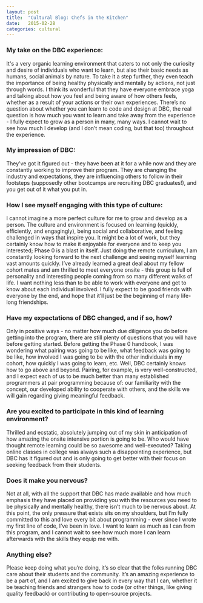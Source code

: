 ```yaml
---
layout: post
title:  "Cultural Blog: Chefs in the Kitchen"
date:   2015-02-28
categories: cultural
---
```

### My take on the DBC experience:

It's a very organic learning environment that caters to not only the curiosity and desire of individuals who want to learn, but also their basic needs as humans, social animals by nature. To take it a step further, they even teach the importance of being healthy physically and mentally by actions, not just through words. I think its wonderful that they have everyone embrace yoga and talking about how you feel and being aware of how others feels, whether as a result of your actions or their own experiences. There’s no question about whether you can learn to code and design at DBC, the real question is how much you want to learn and take away from the experience - I fully expect to grow as a person in many, many ways. I cannot wait to see how much I develop (and I don’t mean coding, but that too) throughout the experience.


### My impression of DBC:

They’ve got it figured out - they have been at it for a while now and they are constantly working to improve their program. They are changing the industry and expectations, they are influencing others to follow in their footsteps (supposedly other bootcamps are recruiting DBC graduates!), and you get out of it what you put in.


### How I see myself engaging with this type of culture:

I cannot imagine a more perfect culture for me to grow and develop as a person. The culture and environment is focused on learning (quickly, efficiently, and engagingly), being social and collaborative, and feeling challenged in ways that inspire you. It might be a lot of work, but they certainly know how to make it enjoyable for everyone and to keep you interested; Phase 0 is a blast in itself. Just doing the remote curriculum, I am constantly looking forward to the next challenge and seeing myself learning vast amounts quickly. I’ve already learned a great deal about my fellow cohort mates and am thrilled to meet everyone onsite - this group is full of personality and interesting people coming from so many different walks of life. I want nothing less than to be able to work with everyone and get to know about each individual involved. I fully expect to be good friends with everyone by the end, and hope that it’ll just be the beginning of many life-long friendships.

### Have my expectations of DBC changed, and if so, how?

Only in positive ways - no matter how much due diligence you do before getting into the program, there are still plenty of questions that you will have before getting started. Before getting the Phase 0 handbook, I was wondering what pairing was going to be like, what feedback was going to be like, how involved I was going to be with the other individuals in my cohort, how quickly I was going to learn, etc. Well, DBC certainly knows how to go above and beyond. Pairing, for example, is very well-constructed, and I expect each of us to be much better than many established programmers at pair programming because of: our familiarity with the concept, our developed ability to cooperate with others, and the skills we will gain regarding giving meaningful feedback.

### Are you excited to participate in this kind of learning environment?

Thrilled and ecstatic, absolutely jumping out of my skin in anticipation of how amazing the onsite intensive portion is going to be. Who would have thought remote learning could be so awesome and well-executed? Taking online classes in college was always such a disappointing experience, but DBC has it figured out and is only going to get better with their focus on seeking feedback from their students.

### Does it make you nervous?

Not at all, with all the support that DBC has made available and how much emphasis they have placed on providing you with the resources you need to be physically and mentally healthy, there isn’t much to be nervous about. At this point, the only pressure that exists sits on my shoulders, but I’m fully committed to this and love every bit about programming - ever since I wrote my first line of code, I’ve been in love. I want to learn as much as I can from this program, and I cannot wait to see how much more I can learn afterwards with the skills they equip me with.

### Anything else?

Please keep doing what you’re doing, it’s so clear that the folks running DBC care about their students and the community. It’s an amazing experience to be a part of, and I am excited to give back in every way that I can, whether it be teaching friends and strangers how to code (or other things, like giving quality feedback) or contributing to open-source projects.